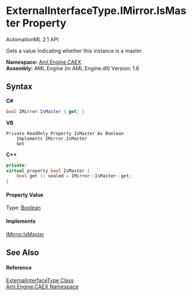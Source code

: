 # ExternalInterfaceType.IMirror.IsMaster Property 
AutomationML 2.1 API 

Gets a value indicating whether this instance is a master.

**Namespace:**&nbsp;<a href="N_Aml_Engine_CAEX">Aml.Engine.CAEX</a><br />**Assembly:**&nbsp;AML.Engine (in AML.Engine.dll) Version: 1.6

## Syntax

**C#**<br />
``` C#
bool IMirror.IsMaster { get; }
```

**VB**<br />
``` VB
Private ReadOnly Property IsMaster As Boolean
	Implements IMirror.IsMaster
	Get
```

**C++**<br />
``` C++
private:
virtual property bool IsMaster {
	bool get () sealed = IMirror::IsMaster::get;
}
```


#### Property Value
Type: <a href="https://docs.microsoft.com/dotnet/api/system.boolean" target="_parent" rel="noopener noreferrer">Boolean</a>

#### Implements
<a href="P_Aml_Engine_CAEX_IMirror_IsMaster">IMirror.IsMaster</a><br />

## See Also


#### Reference
<a href="T_Aml_Engine_CAEX_ExternalInterfaceType">ExternalInterfaceType Class</a><br /><a href="N_Aml_Engine_CAEX">Aml.Engine.CAEX Namespace</a><br />
